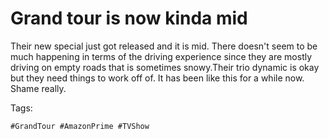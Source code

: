 # Grand tour is now kinda mid
Their new special just got released and it is mid. There doesn't
seem to be much happening in terms of the driving experience since
they are mostly driving on empty roads that is sometimes snowy.Their
trio dynamic is okay but they need things to work off of. It has been
like this for a while now. Shame really.

Tags:

    #GrandTour #AmazonPrime #TVShow

